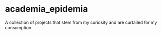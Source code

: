 # academia_epidemia
A collection of projects that stem from my curiosity and are curtailed for my consumption.
